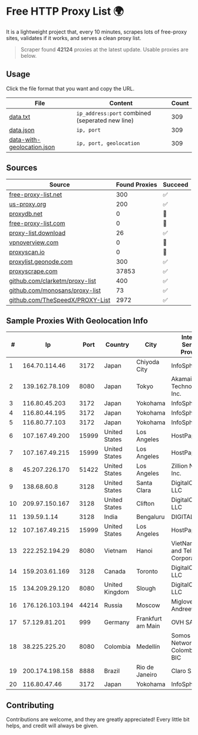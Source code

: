 
# Free HTTP Proxy List 🌍

It is a lightweight project that, every 10 minutes, scrapes lots of free-proxy sites, validates if it works, and serves a clean proxy list.


> Scraper found **42124** proxies at the latest update. Usable proxies are below.

## Usage

Click the file format that you want and copy the URL.


|File|Content|Count|
|----|-------|-----|
|[data.txt](https://raw.githubusercontent.com/themiralay/Proxy-List-World/master/data.txt)|`ip_address:port` combined (seperated new line)|309|
|[data.json](https://raw.githubusercontent.com/themiralay/Proxy-List-World/master/data.json)|`ip, port`|309|
|[data-with-geolocation.json](https://raw.githubusercontent.com/themiralay/Proxy-List-World/master/data-with-geolocation.json)|`ip, port, geolocation`|309|

## Sources

|Source|Found Proxies|Succeed|
|------|-------------|-------|
|[free-proxy-list.net](https://free-proxy-list.net)|300|✅|
|[us-proxy.org](https://www.us-proxy.org)|200|✅|
|[proxydb.net](http://proxydb.net)|0|🚫|
|[free-proxy-list.com](https://free-proxy-list.com/?page=&port=&type%5B%5D=http&type%5B%5D=https&up_time=0&search=Search)|0|🚫|
|[proxy-list.download](https://www.proxy-list.download/HTTP)|26|✅|
|[vpnoverview.com](https://vpnoverview.com/privacy/anonymous-browsing/free-proxy-servers)|0|🚫|
|[proxyscan.io](https://www.proxyscan.io)|0|🚫|
|[proxylist.geonode.com](https://proxylist.geonode.com/api/proxy-list?limit=300&page=1&sort_by=lastChecked&sort_type=desc&protocols=http,https)|300|✅|
|[proxyscrape.com](https://api.proxyscrape.com/v2/?request=displayproxies&protocol=http&timeout=10000&country=all&ssl=all&anonymity=all)|37853|✅|
|[github.com/clarketm/proxy-list](https://raw.githubusercontent.com/clarketm/proxy-list/master/proxy-list-raw.txt)|400|✅|
|[github.com/monosans/proxy-list](https://raw.githubusercontent.com/monosans/proxy-list/main/proxies/http.txt)|73|✅|
|[github.com/TheSpeedX/PROXY-List](https://raw.githubusercontent.com/TheSpeedX/PROXY-List/master/http.txt)|2972|✅|


## Sample Proxies With Geolocation Info

|#|Ip|Port|Country|City|Internet Service Provider|
|-|--|----|-------|----|-------------------------|
|1|164.70.114.46|3172|Japan|Chiyoda City|InfoSphere|
|2|139.162.78.109|8080|Japan|Tokyo|Akamai Technologies, Inc.|
|3|116.80.45.203|3172|Japan|Yokohama|InfoSphere|
|4|116.80.44.195|3172|Japan|Yokohama|InfoSphere|
|5|116.80.77.103|3172|Japan|Yokohama|InfoSphere|
|6|107.167.49.200|15999|United States|Los Angeles|HostPapa|
|7|107.167.49.215|15999|United States|Los Angeles|HostPapa|
|8|45.207.226.170|51422|United States|Los Angeles|Zillion Network Inc.|
|9|138.68.60.8|3128|United States|Santa Clara|DigitalOcean, LLC|
|10|209.97.150.167|3128|United States|Clifton|DigitalOcean, LLC|
|11|139.59.1.14|3128|India|Bengaluru|DIGITALOCEAN|
|12|107.167.49.215|15999|United States|Los Angeles|HostPapa|
|13|222.252.194.29|8080|Vietnam|Hanoi|VietNam Post and Telecom Corporation|
|14|159.203.61.169|3128|Canada|Toronto|DigitalOcean, LLC|
|15|134.209.29.120|8080|United Kingdom|Slough|DigitalOcean, LLC|
|16|176.126.103.194|44214|Russia|Moscow|Miglovets Egor Andreevich|
|17|57.129.81.201|999|Germany|Frankfurt am Main|OVH SAS|
|18|38.225.225.20|8080|Colombia|Medellín|Somos Networks Colombia S.a.s. BIC|
|19|200.174.198.158|8888|Brazil|Rio de Janeiro|Claro S.A.|
|20|116.80.47.46|3172|Japan|Yokohama|InfoSphere|



## Contributing

Contributions are welcome, and they are greatly appreciated! Every
little bit helps, and credit will always be given.

